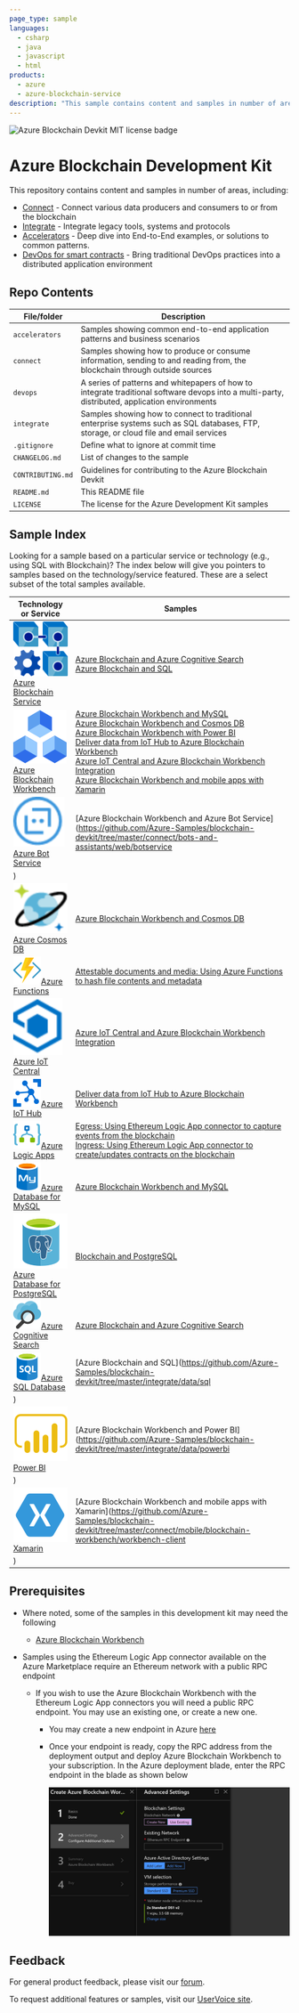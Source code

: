 ```yaml
---
page_type: sample
languages:
  - csharp
  - java
  - javascript
  - html
products:
  - azure
  - azure-blockchain-service
description: "This sample contains content and samples in number of areas, including connecting data producers and consumers to the or from the blockchain."
---
```


![Azure Blockchain Devkit MIT license badge](https://img.shields.io/badge/license-MIT-green.svg)
# Azure Blockchain Development Kit

This repository contains content and samples in number of areas, including:

-   [Connect](https://github.com/Azure-Samples/blockchain-devkit/tree/master/connect) - Connect various data producers and consumers to or from the blockchain
-   [Integrate](https://github.com/Azure-Samples/blockchain-devkit/tree/master/integrate) - Integrate legacy tools, systems and protocols
-   [Accelerators](https://github.com/Azure-Samples/blockchain-devkit/tree/master/accelerators) - Deep dive into End-to-End examples, or solutions to common patterns.
-   [DevOps for smart contracts](https://github.com/Azure-Samples/blockchain-devkit/tree/master/devops) - Bring traditional DevOps practices into a distributed application environment


## Repo Contents

| File/folder       | Description                                                  |
| ----------------- | ------------------------------------------------------------ |
| `accelerators`    | Samples showing common end-to-end application patterns and business scenarios |
| `connect`         | Samples showing how to produce or consume information, sending to and reading from, the blockchain through outside sources |
| `devops`          | A series of patterns and whitepapers of how to integrate traditional software devops into a multi-party, distributed, application environments |
| `integrate`       | Samples showing how to connect to traditional enterprise systems such as SQL databases, FTP, storage, or cloud file and email services |
| `.gitignore`      | Define what to ignore at commit time                         |
| `CHANGELOG.md`    | List of changes to the sample                                |
| `CONTRIBUTING.md` | Guidelines for contributing to the Azure Blockchain Devkit   |
| `README.md`       | This README file                                             |
| `LICENSE`         | The license for the Azure Development Kit samples            |
## Sample Index

Looking for a sample based on a particular service or technology (e.g., using SQL with Blockchain)? The index below will give you pointers to samples based on the technology/service featured. These are a select subset of the total samples available. 

| Technology or Service                                        | Samples                                                      |
| ------------------------------------------------------------ | ------------------------------------------------------------ |
| ![](./media/blockchain-service.svg)[Azure Blockchain Service](https://azure.microsoft.com/en-us/services/blockchain-service/) | [Azure Blockchain and Azure Cognitive Search](https://github.com/Azure-Samples/blockchain-devkit/blob/master/integrate/data/azure-search/EthereumLogicAppAzureSearch.md)<br>[Azure Blockchain and SQL](https://github.com/Azure-Samples/blockchain-devkit/tree/master/integrate/data/sql) |
| ![](./media/BlockchainWorkbenchColor_48x48.svg)[Azure Blockchain Workbench](https://azure.microsoft.com/en-us/features/blockchain-workbench/) | [Azure Blockchain Workbench and MySQL](https://github.com/Azure-Samples/blockchain-devkit/tree/master/integrate/data/mysql)<br>[Azure Blockchain Workbench and Cosmos DB](https://github.com/Azure-Samples/blockchain-devkit/tree/master/integrate/data/cosmosdb)<br>[Azure Blockchain Workbench with Power BI]()<br>[Deliver data from IoT Hub to Azure Blockchain Workbench](https://github.com/Azure-Samples/blockchain-devkit/blob/master/connect/iot/iot-hub/blockchain-workbench/ConfigureIoTDemo.md)<br>[Azure IoT Central and Azure Blockchain Workbench Integration](https://github.com/Azure-Samples/blockchain-devkit/tree/master/connect/iot/iot-central/blockchain-workbench)<br>[Azure Blockchain Workbench and mobile apps with Xamarin](https://github.com/Azure-Samples/blockchain-devkit/tree/master/connect/mobile/blockchain-workbench/workbench-client<br/>) |
| ![](./media/BotService.svg)[Azure Bot Service](https://azure.microsoft.com/en-us/services/bot-service/) | [Azure Blockchain Workbench and Azure Bot Service](https://github.com/Azure-Samples/blockchain-devkit/tree/master/connect/bots-and-assistants/web/botservice
) |
| ![](./media/CosmosDB.svg)[Azure Cosmos DB](https://azure.microsoft.com/en-us/services/cosmos-db/) | [Azure Blockchain Workbench and Cosmos DB](https://github.com/Azure-Samples/blockchain-devkit/tree/master/integrate/data/cosmosdb) |
| ![](./media/Azure_Functions_COLOR_LARGE_(50x50).png)[Azure Functions](https://azure.microsoft.com/en-us/services/functions/) | [Attestable documents and media: Using Azure Functions to hash file contents and metadata](https://github.com/Azure-Samples/blockchain-devkit/blob/master/accelerators/attestable-documents-and-media/blockchain-workbench/AdobeCreativeCloud/README.md) |
| ![](./media/AzureIoTCentral.svg)[Azure IoT Central](https://azure.microsoft.com/en-us/services/iot-central/) | [Azure IoT Central and Azure Blockchain Workbench Integration](https://github.com/Azure-Samples/blockchain-devkit/tree/master/connect/iot/iot-central/blockchain-workbench) |
| ![](./media/Azure_Io_T_Hub_(50x50).png)[Azure IoT Hub](https://azure.microsoft.com/en-us/services/iot-hub/) | [Deliver data from IoT Hub to Azure Blockchain Workbench](https://github.com/Azure-Samples/blockchain-devkit/blob/master/connect/iot/iot-hub/blockchain-workbench/ConfigureIoTDemo.md) |
| ![](./media/Azure_Logic_Apps_COLOR_(50x50).png)[Azure Logic Apps](https://azure.microsoft.com/en-us/services/logic-apps/) | [Egress: Using Ethereum Logic App connector to capture events from the blockchain](https://github.com/Azure-Samples/blockchain-devkit/tree/master/integrate/data/postgresql)<br>[Ingress: Using Ethereum Logic App connector to  create/updates contracts on the blockchain](https://github.com/Azure-Samples/blockchain-devkit/tree/master/integrate/data/sql) |
| ![](./media/Azure_MySQL_ClearDB_database_COLOR_(50x50).png)[Azure Database for MySQL](https://azure.microsoft.com/en-us/services/mysql/) | [Azure Blockchain Workbench and MySQL](https://github.com/Azure-Samples/blockchain-devkit/tree/master/integrate/data/mysql) |
| <img src="./media/Postgres-service.svg" style="zoom: 125%;" />[Azure Database for PostgreSQL](https://azure.microsoft.com/en-us/services/postgresql/) | [Blockchain and PostgreSQL](https://github.com/Azure-Samples/blockchain-devkit/tree/master/integrate/data/postgresql) |
| ![](./media/Azure_Search_COLOR_(50x50).png)[Azure Cognitive Search](https://azure.microsoft.com/en-us/services/search/) | [Azure Blockchain and Azure Cognitive Search](https://github.com/Azure-Samples/blockchain-devkit/blob/master/integrate/data/azure-search/EthereumLogicAppAzureSearch.md) |
| ![](./media/Azure_SQL_Database_(generic)_COLOR_(50x50).png)[Azure SQL Database](https://azure.microsoft.com/en-us/services/sql-database/) | [Azure Blockchain and SQL](https://github.com/Azure-Samples/blockchain-devkit/tree/master/integrate/data/sql
) |
| ![](./media/PowerBI.svg) [Power BI](https://powerbi.microsoft.com/en-us/) | [Azure Blockchain Workbench and Power BI](https://github.com/Azure-Samples/blockchain-devkit/tree/master/integrate/data/powerbi
) |
| ![](./media/Xamarin.svg)[Xamarin](https://dotnet.microsoft.com/apps/xamarin) | [Azure Blockchain Workbench and mobile apps with Xamarin](https://github.com/Azure-Samples/blockchain-devkit/tree/master/connect/mobile/blockchain-workbench/workbench-client
) |



## Prerequisites

- Where noted, some of the samples in this development kit may need the following

  - [Azure Blockchain Workbench](https://docs.microsoft.com/en-us/azure/blockchain/workbench/deploy#deploy-blockchain-workbench)
- Samples using the Ethereum Logic App connector available on the Azure Marketplace require an Ethereum network with a public RPC endpoint

  - If you wish to use the Azure Blockchain Workbench with the Ethereum Logic App connectors you will need a public RPC endpoint. You may use an existing one, or create a new one. 

    - You may create a new endpoint in Azure [here](https://portal.azure.com/?pub_source=email&pub_status=success#create/microsoft-azure-blockchain.azure-blockchain-ethereumethereum-poa-consortium)

    - Once your endpoint is ready, copy the RPC address from the deployment output and deploy Azure Blockchain Workbench to your subscription. In the Azure deployment blade, enter the RPC endpoint in the blade as shown below

      ![](./media/wbdeployment.PNG.jpg)

## Feedback
For general product feedback, please visit our [forum](https://techcommunity.microsoft.com/t5/Blockchain/bd-p/AzureBlockchain&data=02).

To request additional features or samples, visit our [UserVoice site](https://feedback.azure.com/forums/586780-blockchain&data=02).
